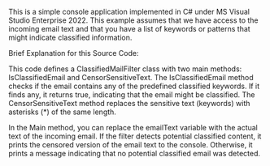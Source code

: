 This is a simple console application implemented in C# under MS Visual Studio Enterprise 2022. This example assumes that we have access to the incoming email text and that you have a list of keywords or patterns that might indicate classified information.

Brief Explanation for this Source Code:

This code defines a ClassifiedMailFilter class with two main methods: IsClassifiedEmail and CensorSensitiveText. 
The IsClassifiedEmail method checks if the email contains any of the predefined classified keywords. 
If it finds any, it returns true, indicating that the email might be classified. 
The CensorSensitiveText method replaces the sensitive text (keywords) with asterisks (*) of the same length.

In the Main method, you can replace the emailText variable with the actual text of the incoming email. 
If the filter detects potential classified content, it prints the censored version of the email text to the console. 
Otherwise, it prints a message indicating that no potential classified email was detected.
